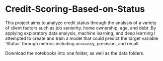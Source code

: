 # Credit-Scoring-Based-on-Status
This project aims to analyze credit status through the analysis of a variety of client factors such as job seniority, home ownership, age, and debt. By applying exploratory data analysis, machine learning, and deep learning I attempted to create and train a model that could predict the target variable 'Status' through metrics including accuracy, precision, and recall.

Download the notebooks into one folder, as well as the data folders. 
